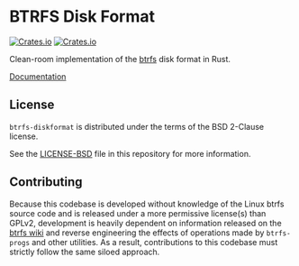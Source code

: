 # BTRFS Disk Format

[![Crates.io](https://img.shields.io/crates/v/btrfs-diskformat.svg)](https://crates.io/crates/btrfs-diskformat)
[![Crates.io](https://img.shields.io/badge/license-BSD%202--Clause-blue)](https://crates.io/crates/btrfs-diskformat)

Clean-room implementation of the [btrfs] disk format in Rust.

[Documentation](https://docs.rs/btrfs-diskformat/)

## License

`btrfs-diskformat` is distributed under the terms of the BSD 2-Clause license.

See the [LICENSE-BSD](LICENSE-BSD) file in this repository for more information.

## Contributing

Because this codebase is developed without knowledge of the Linux btrfs source code and is released under a more permissive license(s) than GPLv2, development is heavily dependent on information released on the [btrfs wiki] and reverse engineering the effects of operations made by `btrfs-progs` and other utilities. As a result, contributions to this codebase must strictly follow the same siloed approach.

[btrfs]: https://btrfs.wiki.kernel.org/index.php/Main_Page
[btrfs wiki]: https://btrfs.wiki.kernel.org/index.php/Main_Page